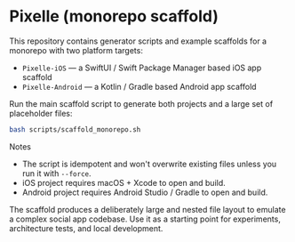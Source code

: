 # Pixelle (monorepo scaffold)

This repository contains generator scripts and example scaffolds for a monorepo with two platform targets:

- `Pixelle-iOS` — a SwiftUI / Swift Package Manager based iOS app scaffold
- `Pixelle-Android` — a Kotlin / Gradle based Android app scaffold

Run the main scaffold script to generate both projects and a large set of placeholder files:

```bash
bash scripts/scaffold_monorepo.sh
```

Notes
- The script is idempotent and won't overwrite existing files unless you run it with `--force`.
- iOS project requires macOS + Xcode to open and build.
- Android project requires Android Studio / Gradle to open and build.

The scaffold produces a deliberately large and nested file layout to emulate a complex social app codebase. Use it as a starting point for experiments, architecture tests, and local development.